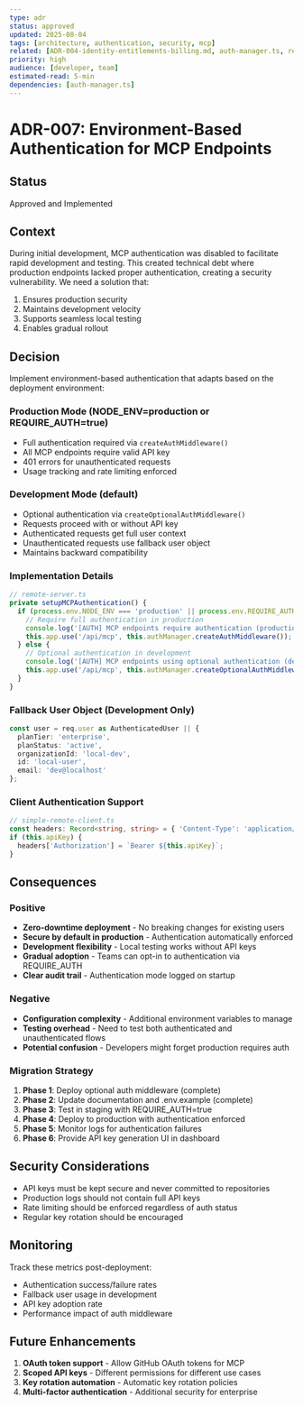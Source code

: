 ```yaml
---
type: adr
status: approved
updated: 2025-08-04
tags: [architecture, authentication, security, mcp]
related: [ADR-004-identity-entitlements-billing.md, auth-manager.ts, remote-server.ts]
priority: high
audience: [developer, team]
estimated-read: 5-min
dependencies: [auth-manager.ts]
---
```


# ADR-007: Environment-Based Authentication for MCP Endpoints

## Status
Approved and Implemented

## Context

During initial development, MCP authentication was disabled to facilitate rapid development and testing. This created technical debt where production endpoints lacked proper authentication, creating a security vulnerability. We need a solution that:

1. Ensures production security
2. Maintains development velocity
3. Supports seamless local testing
4. Enables gradual rollout

## Decision

Implement environment-based authentication that adapts based on the deployment environment:

### Production Mode (NODE_ENV=production or REQUIRE_AUTH=true)
- Full authentication required via `createAuthMiddleware()`
- All MCP endpoints require valid API key
- 401 errors for unauthenticated requests
- Usage tracking and rate limiting enforced

### Development Mode (default)
- Optional authentication via `createOptionalAuthMiddleware()`
- Requests proceed with or without API key
- Authenticated requests get full user context
- Unauthenticated requests use fallback user object
- Maintains backward compatibility

### Implementation Details

```typescript
// remote-server.ts
private setupMCPAuthentication() {
  if (process.env.NODE_ENV === 'production' || process.env.REQUIRE_AUTH === 'true') {
    // Require full authentication in production
    console.log('[AUTH] MCP endpoints require authentication (production mode)');
    this.app.use('/api/mcp', this.authManager.createAuthMiddleware());
  } else {
    // Optional authentication in development
    console.log('[AUTH] MCP endpoints using optional authentication (development mode)');
    this.app.use('/api/mcp', this.authManager.createOptionalAuthMiddleware());
  }
}
```

### Fallback User Object (Development Only)
```typescript
const user = req.user as AuthenticatedUser || {
  planTier: 'enterprise',
  planStatus: 'active',
  organizationId: 'local-dev',
  id: 'local-user',
  email: 'dev@localhost'
};
```

### Client Authentication Support
```typescript
// simple-remote-client.ts
const headers: Record<string, string> = { 'Content-Type': 'application/json' };
if (this.apiKey) {
  headers['Authorization'] = `Bearer ${this.apiKey}`;
}
```

## Consequences

### Positive
- **Zero-downtime deployment** - No breaking changes for existing users
- **Secure by default in production** - Authentication automatically enforced
- **Development flexibility** - Local testing works without API keys
- **Gradual adoption** - Teams can opt-in to authentication via REQUIRE_AUTH
- **Clear audit trail** - Authentication mode logged on startup

### Negative
- **Configuration complexity** - Additional environment variables to manage
- **Testing overhead** - Need to test both authenticated and unauthenticated flows
- **Potential confusion** - Developers might forget production requires auth

### Migration Strategy

1. **Phase 1**: Deploy optional auth middleware (complete)
2. **Phase 2**: Update documentation and .env.example (complete)
3. **Phase 3**: Test in staging with REQUIRE_AUTH=true
4. **Phase 4**: Deploy to production with authentication enforced
5. **Phase 5**: Monitor logs for authentication failures
6. **Phase 6**: Provide API key generation UI in dashboard

## Security Considerations

- API keys must be kept secure and never committed to repositories
- Production logs should not contain full API keys
- Rate limiting should be enforced regardless of auth status
- Regular key rotation should be encouraged

## Monitoring

Track these metrics post-deployment:
- Authentication success/failure rates
- Fallback user usage in development
- API key adoption rate
- Performance impact of auth middleware

## Future Enhancements

1. **OAuth token support** - Allow GitHub OAuth tokens for MCP
2. **Scoped API keys** - Different permissions for different use cases
3. **Key rotation automation** - Automatic key rotation policies
4. **Multi-factor authentication** - Additional security for enterprise
